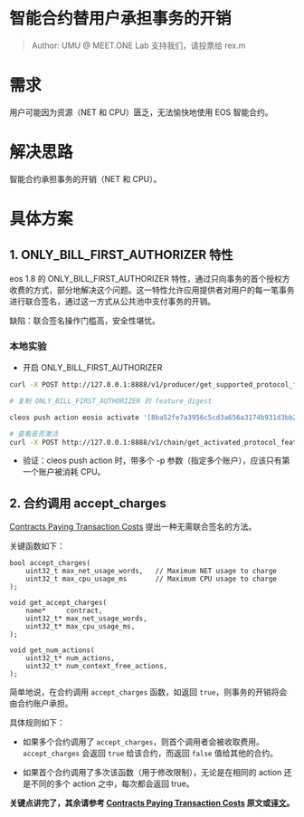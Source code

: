 # **智能合约替用户承担事务的开销**

> Author: UMU @ MEET.ONE Lab
> 支持我们，请投票给 rex.m

# 需求

用户可能因为资源（NET 和 CPU）匮乏，无法愉快地使用 EOS 智能合约。

# 解决思路

智能合约承担事务的开销（NET 和 CPU）。

# 具体方案

## 1. ONLY_BILL_FIRST_AUTHORIZER 特性

eos 1.8 的 ONLY_BILL_FIRST_AUTHORIZER 特性，通过只向事务的首个授权方收费的方式，部分地解决这个问题。这一特性允许应用提供者对用户的每一笔事务进行联合签名，通过这一方式从公共池中支付事务的开销。

缺陷：联合签名操作门槛高，安全性堪忧。

### 本地实验

- 开启 ONLY_BILL_FIRST_AUTHORIZER

```bash
curl -X POST http://127.0.0.1:8888/v1/producer/get_supported_protocol_features -d '{}' | jq

# 复制 ONLY_BILL_FIRST_AUTHORIZER 的 feature_digest

cleos push action eosio activate '[8ba52fe7a3956c5cd3a656a3174b931d3bb2abb45578befc59f283ecd816a405]'

# 查看是否激活
curl -X POST http://127.0.0.1:8888/v1/chain/get_activated_protocol_features -d '{}' | jq
```

- 验证：cleos push action 时，带多个 -p 参数（指定多个账户），应该只有第一个账户被消耗 CPU。

## 2. 合约调用 accept_charges

[Contracts Paying Transaction Costs][cptc] 提出一种无需联合签名的方法。

关键函数如下：

```
bool accept_charges(
    uint32_t max_net_usage_words,   // Maximum NET usage to charge
    uint32_t max_cpu_usage_ms       // Maximum CPU usage to charge
);

void get_accept_charges(
    name*     contract,
    uint32_t* max_net_usage_words,
    uint32_t* max_cpu_usage_ms,
);

void get_num_actions(
    uint32_t* num_actions,
    uint32_t* num_context_free_actions,
);
```

简单地说，在合约调用 `accept_charges` 函数，如返回 `true`，则事务的开销将会由合约账户承担。

具体规则如下：

- 如果多个合约调用了 `accept_charges`，则首个调用者会被收取费用。`accept_charges` 会返回 `true` 给该合约，而返回 `false` 值给其他的合约。

- 如果首个合约调用了多次该函数（用于修改限制），无论是在相同的 action 还是不同的多个 action 之中，每次都会返回 true。

**关键点讲完了，其余请参考 [Contracts Paying Transaction Costs][cptc] 原文或[译文](https://bihu.com/article/1522267629)。**

[cptc]: https://github.com/EOSIO/spec-repo/blob/master/esr_contract_pays.md
